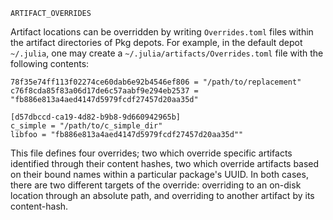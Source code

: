 ```
ARTIFACT_OVERRIDES
```

Artifact locations can be overridden by writing `Overrides.toml` files within the artifact directories of Pkg depots.  For example, in the default depot `~/.julia`, one may create a `~/.julia/artifacts/Overrides.toml` file with the following contents:

```
78f35e74ff113f02274ce60dab6e92b4546ef806 = "/path/to/replacement"
c76f8cda85f83a06d17de6c57aabf9e294eb2537 = "fb886e813a4aed4147d5979fcdf27457d20aa35d"

[d57dbccd-ca19-4d82-b9b8-9d660942965b]
c_simple = "/path/to/c_simple_dir"
libfoo = "fb886e813a4aed4147d5979fcdf27457d20aa35d""
```

This file defines four overrides; two which override specific artifacts identified through their content hashes, two which override artifacts based on their bound names within a particular package's UUID.  In both cases, there are two different targets of the override: overriding to an on-disk location through an absolute path, and overriding to another artifact by its content-hash.
